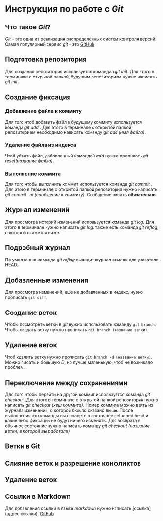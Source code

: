 # Инструкция по работе с *Git*

## Что такое *Git*?
*Git* - это одна из реализация распределенных систем контроля версий. Самая популярный сервис *git* - это [GitHub](https://github.com)
## Подготовка репозитория
Для создания репозитория используется командаа *git init*. Для этого в терминале с открытой папкой, будущим репозиторием нужно написать *git init*.

## Создание фиксация


### Добавление файла к коммиту
Для того чтоб добавить файл к будущему коммиту используется команда *git add* . Для этого в терминале с открытой папкой репозиторием необходимо написать команду *git add (имя файла)*. 

### Удаление файла из индекса
Чтоб убрать файл, добавленный командой *add* нужно прописать *git reset(название файла)*.

### Выполнение коммита
Для того чтобы выполнить коммит используется команда *git commit* . Для этого в терминале с открытой папкой репозитория нужно написать *git commit -m (сообщение к коммиту)*. Сообщение писать **обязательно**

## Журнал изменений
Для просмотра историй изменений используется команда *git log*. Для этого в терминале нужно написать *git log*. также есть команда *git reflog*, о которой скажется ниже. 

## Подробный журнал
По умолчанию команда *git reflog* выводит журнал ссылок для указателя HEAD.

## Добавленные изменения
Для просмотра изменений, еще не добавленных в индекс, нуэно прописать `git diff`.

## Создание веток
Чтобы посмотреть ветки в *git* нужно использовать команду `git branch`. Чтобы создать ветку нужно прописать `git branch (название ветки)`.

## Удаление веток
Чтоб кдалить ветку нужно прописать `git branch -d (название ветки)`. Можно писать и большую *D*, но лучше маленькую, чтоб не возникало проблем.

## Переключение между сохранениями
Для того чтобы перейти на другой коммит используется команда *git checkout* .Для этого в терминале с  открытой папкой репозитория нужно написать *git checkout (хеш коммита)*. Номер коммита можно взять из журнала изменений, о которой бюыло сказано выше. После выполнения это команды вы попадете в состоянее detached head и какие либо фиксации не будут ничего изменять. Для возврата в обычное состояние нужно написать команду *git checkout (название ветки, в которой вы работали)*. 

Ветки в Git
--------------------

Слияние веток и разрешение конфликтов
--------------------------------

Удаление веток
---------------------------

## Ссылки в Markdown 
Для добавления ссылки в языке *markdown* нужно написать [ссылка](адрес ссылки). [GitHub](https//:github.com)
